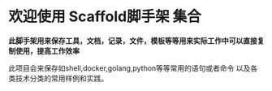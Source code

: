# 欢迎使用 Scaffold脚手架 集合
**此脚手架用来保存工具，文档，记录，文件，模板等等用来实际工作中可以直接复制使用，提高工作效率**  

此项目会来保存如shell,docker,golang,python等等常用的语句或者命令 以及各类技术分类的常用样例和实践。  

